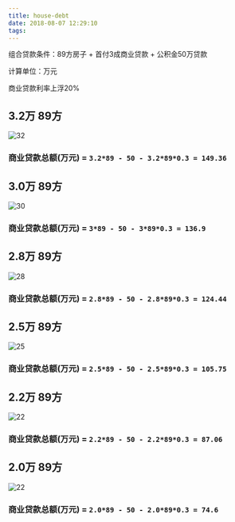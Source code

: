 ```yaml
---
title: house-debt
date: 2018-08-07 12:29:10
tags:
---
```


组合贷款条件：89方房子 + 首付3成商业贷款 + 公积金50万贷款

计算单位：万元

商业贷款利率上浮20%

## 3.2万  89方

![32](https://img.alicdn.com/tfs/TB1UkARci6guuRjy1XdXXaAwpXa-750-1334.png)

### **商业贷款总额(万元) = `3.2*89 - 50 - 3.2*89*0.3 = 149.36`**

## 3.0万  89方
![30](https://img.alicdn.com/tfs/TB1ytGHJuuSBuNjy1XcXXcYjFXa-750-1334.png)

### **商业贷款总额(万元) = `3*89 - 50 - 3*89*0.3 = 136.9`**

## 2.8万  89方
![28](https://img.alicdn.com/tfs/TB1A7ARci6guuRjy1XdXXaAwpXa-750-1334.png)

### **商业贷款总额(万元) = `2.8*89 - 50 - 2.8*89*0.3 = 124.44`**

## 2.5万  89方
![25](https://img.alicdn.com/tfs/TB1oAARci6guuRjy1XdXXaAwpXa-750-1334.png)

### **商业贷款总额(万元) = `2.5*89 - 50 - 2.5*89*0.3 = 105.75`**

## 2.2万  89方
![22](https://img.alicdn.com/tfs/TB1ikARci6guuRjy1XdXXaAwpXa-750-1334.png)

### **商业贷款总额(万元) = `2.2*89 - 50 - 2.2*89*0.3 = 87.06`**

## 2.0万  89方
![22](https://img.alicdn.com/tfs/TB1eUoTci6guuRjy1XdXXaAwpXa-750-1334.png)

### **商业贷款总额(万元) = `2.0*89 - 50 - 2.0*89*0.3 = 74.6`**




